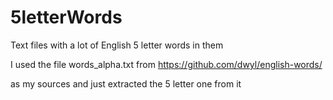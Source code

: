 # 5letterWords
Text files with a lot of English 5 letter words in them

I used the file
words_alpha.txt
from
https://github.com/dwyl/english-words/

as my sources and just extracted the 5 letter one from it
